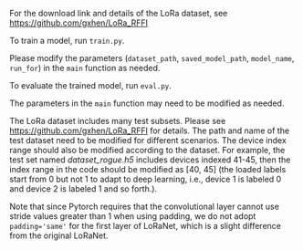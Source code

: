 For the download link and details of the LoRa dataset, see https://github.com/gxhen/LoRa_RFFI



To train a model, run `train.py`. 

Please modify the parameters (`dataset_path`, `saved_model_path`, `model_name`, `run_for`) in the `main` function as needed.



To evaluate the trained model, run `eval.py`.

The parameters in the `main` function may need to be modified as needed. 

The LoRa dataset includes many test subsets. Please see https://github.com/gxhen/LoRa_RFFI for details. The path and name of the test dataset need to be modified for different scenarios. The device index range should also be modified according to the dataset. For example, the test set named *dataset_rogue.h5* includes devices indexed 41-45, then the index range in the code should be modified as [40, 45] (the loaded labels start from 0 but not 1 to adapt to deep learning, i.e., device 1 is labeled 0 and device 2 is labeled 1 and so forth.). 



Note that since Pytorch requires that the convolutional layer cannot use stride values greater than 1 when using padding, we do not adopt `padding='same'` for the first layer of LoRaNet, which is a slight difference from the original LoRaNet. 



